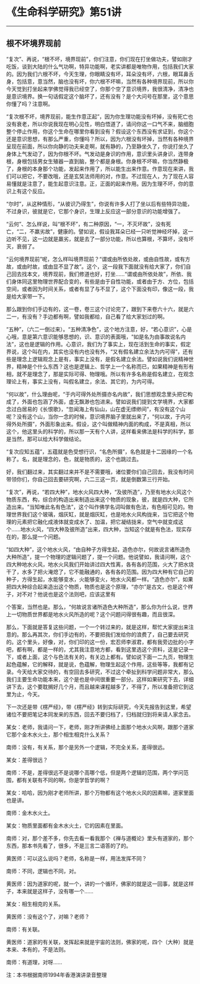 # 《生命科学研究》第51讲

------

## 根不坏境界现前

“复次”、再说，“根不坏，境界现前”，你们注意，你们现在打坐做功夫，譬如刚才吃饭，谈到大陆的什么气功啊，特异功能啊，老实讲都是唯物作用，包括我们大家的。因为我们六根不坏，今天生理，你眼睛没有坏，耳朵没有坏，六根，眼耳鼻舌身，包括意，意当然，脑也没有坏，你六根不坏嘛，当然有各种境界现前，所以你今天觉到打坐起来学佛觉得我已经空了，你那个空了意识境界，我很清净，清净也是意识境界。换一句话假定这个脑坏了，还有没有？是个大问号在那里，这个意思你懂了吗？注意啊。

“复次根不坏，境界现前，能生作意正起”，因为你生理功能没有坏掉，没有死亡也没有衰老，所以你说我现在明心见性，明白悟道了，请问你这一口气不来，脑细胞整个停止作用，你这个生命在哪里你看到没有？假设这个东西没有求证到，你这个还是意识思想，有那么严重，你懂吗？所以，因为六根没有坏掉，当然有各种境界呈现在前面，所以你向静的功夫来走啊，就有静的，乃至静坐久了，你说打坐久了身体上气发动了，因为你根不坏。气发动是身识的作用，意识里头讲身识，连带身根，身根包括男女生殖器一直到脑，整个都是身根。你身根不坏嘛，你当然静极了，身根的本身那个功能，发起来作用了，所以能生出来作意。作意现在来讲，我们可以把它，不要改哦，还是玄奘法师用的对，作意。不过现在人，为了现在人容易懂就是注意了，能生起意识注意。正，正面的起来作用。因为生理不坏，你的意识上有这个反应。

“尔时”，从这种情形，“从彼识乃得生”，你说有许多人打了坐以后有些特异功能，不过身识，彼就是它，它那个身识，生理上反应这一部分意识的功能增强了。

“云何”、怎么样说，叫“根不坏”，有二种原因，“一，不灭坏故”，没有死亡，“二，不羸劣故”，健康的。譬如说，假设我耳朵已经一只听觉神经坏掉，这一边听不见，这一边就是羸劣，就是去了一部分功能，所以也算根，不算坏，没有坏灭，衰弱了。

“云何境界现前”呢，怎么样叫境界现前？“谓或由所依处故，或由自性故，或有方故，或由时故，或由显不显了故”。这个，这一段我下面就没有给大家了，你们自己回去找本文，境界现前，我们修道也好，打坐……“谓或由所依处故”，所依、我们身体同这里物理世界配合变的，有些是由于自性功能，或者由于方、方位，包括空间，或者因为时间关系，或者有显了与不显了，这个下面没有印，像这一段，我是给大家带一下。

那么跟到你们手边有的，这一卷，卷三这个讨论完了，跟到下来卷六十六，就是六二一，有没有？手边都有啊，譬如我都给，自己看了给大家划过的啊。

“五种”，（六二一倒过来）。“五种清净色”，这个地方注意，好，“若心意识”，心是心哦，意是第六意识能够思想的，识、意识的表面哦，“如是名为由事故说名内法”，这也是逻辑的作用。心意识，我们为了事实上，现在活到生命的事实，假定界说，这个叫在内，其实也没有内也没有外，“又有假名建立余法为内可得”，还有些是理念上逻辑观念上是有，事实上没有，是假名建立余法。譬如说我们说精神世界，精神是个什么东西？这也是逻辑上、哲学上一个名称而已，如果精神是有形有相，就不是理念了，那是实际可得、物理哦。所以有许多名称是假名建立，在观念理论上有，事实上没有，叫假名建立，余法、其它的，为内可得。

“何以故”，什么理由呢，“于内可得外处所摄亦名内故”，我们思想观念里头把它构成了，外面也包涵了外面，虚无飘渺也包进来。譬如说我们提到文学境界，大家都念过白居易的《长恨歌》，“忽闻海上有仙山，山在虚无缥缈间”，有没有这个山呢？没有这个山，当你一念的时候，意识境界脑子里就出来了，“何以故，于内可得外处所摄”，外面形象出来。假设，这个叫做精神内面的构成，不是真相，所以这个，他这里头的科学的，所以那一天有个人讲，这样看来佛法是科学的科学，那是当然，那可以给大科学做结论。

“复次应知五蕴”，五蕴就是色受想行识，“名色所摄”，名色就是十二因缘的一个名称了。名，就是理念的，色，就是物质的，这个也跳过去。

好，我们翻过来，其实翻过来并不是不需要哦，诸位要你们自己回去，我没有时间带领你们，你自己回去要研究啊，六二三这一页，就是倒数第三行开始。

“复次”，再说，“若四大种”，地水火风四大种，“及彼所造”，乃至有地水火风这个物质东西，构，综合的构造出来制造出来这个物质的现象，彼，就是四大种，它所造出来。“当知唯此名有色法”，这个叫作佛学名词叫做有色法，有色相可见的。物理世界我们这个玻璃，烟灰缸，就是烟灰缸，也是地水火风构拢来，当它把这个物理的元素把它融化成液体就变成水了、加温，把它凝结拢来，空气中就变成这个……地水火风，“四大种及彼所造”出来，四大种，当知这个就是有色法，现实存在的，那么提一个问题。

“如四大种”，这个地水火风，“由自种子方得生起，造色亦尔，何故说言诸所造色大种所造”，提一个物理的逻辑问题了，提一个问题。他说譬如，我请问啊，这个四大种地水火风，地水火风我们开始讲过四大性离，各有各的范围，火大了把水烧干了，水多了把火淹熄了，它不能融通的，各有各的范围。因为四大种有它自己的种子，方得生起，水能够变水，火能够变火，地水火风都一样。“造色亦尔”，如果把四大种综合起来造出这个物质，物质也是这个原理，“亦尔”是古文，也是这个样子，对不对？他说也是这个法则吧，应该这里有

个答案，当然也是。那么，“何故说言诸所造色大种所造”，那么你为什么说，世界上一切物质世界都是地水火风所造的呢？这个问题问得很有趣，而且很深。

那么，下面就是答复这些问题，一个一个转过来的，就是这样，帮忙大家提出来注意的。那么再其次，你们手边有的，不要把我们发给你的浪费了，自己要去研究的。这个里头，好像，对，你们印的这一份，宏忍师李淑君，都有我旁边批的小字吧，都有啊，都是一样的，尤其我注意地方都，看到这里选这个资料，这是记录一下，或者上面，这个与色法有关的，有关边上都有。譬如说下面一二九页，物理生起色蕴解，它的解释，就是说，色蕴解，物理生起这个作用，这些等等，我都有记录。今天给大家交待的，有空回去多研究，不过这个牵扯到科学问题非常大，那么我们主要生命功能本来，这个是也是中间很重要一部分。这样如果研究下去，详细讲下去，这个要耽搁好几个月，而且越来课程越多了，不得了，所以准备把它到这里为止，今天。

下一次还是带《楞严经》，带《楞严经》转到实际研究，今天先报告到这里，希望诸位不要把笔记本同发来的东西，回去不要归档了，归档就归到将来请人家念去。

某女：老师，我请问一下，老师，刚才所讲佛经上面那个地水火风啊，跟那个道家它那个金木水火土，那个相生相克什么关系？

南师：没有，有关系，那个是另外一个逻辑，不完全关系，差得很远。

某女：差得很远？

南师：不是，差得很远不是说哪个高哪个低，但是两个逻辑的范围，两个学问范围，都有关联有不同的啊，你是学哲学的啊？

某女：哈哈，因为刚才老师所讲，那个万物都有这个地水火风的因素嘛，道家里面也是讲。

南师：金木水火土。

某女：物质里面都有金木水火土，它的因素在里面。

南师：对，那个差不多，你先去看一看我那个《禅与道概论》里头有道家的，那个东西，那本书先看了，很多，不是三言二语答的了的。

黄医师：可以这么说吗？老师，名称是一样，用法发挥不同？

南师：不同，逻辑也不同，对。

黄医师：因为道家的呢，就一个，讲的一个循环，佛家的就是这一回事，就是这样子，本来就是这样子，没有哪一个……

某女：相生相克的关系。

黄医师：没有这个了，对嘛？老师？

南师：有关联。

黄医师：道家的有关联，发挥起来就是宇宙的法则，佛家的呢，四个（大种）就是本来、本有的，不是法则。

南师：有道理，对呀……

注：本书根据南师1994年香港演讲录音整理
